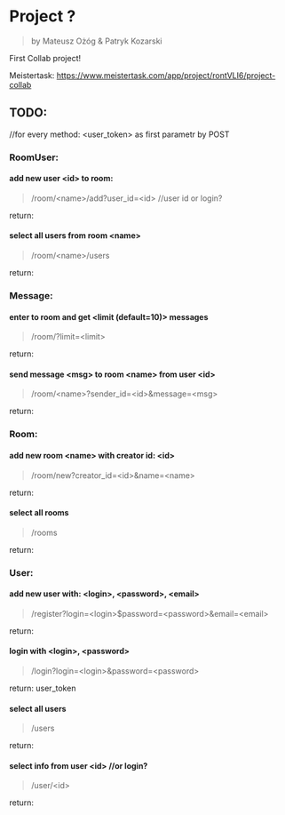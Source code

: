 # Project ?
> by Mateusz Ożóg & Patryk Kozarski

First Collab project!

Meistertask: https://www.meistertask.com/app/project/rontVLI6/project-collab


## TODO:
//for every method: <user_token> as first parametr by POST

### RoomUser:
#### add new user \<id\> to room:
  >/room/\<name\>/add?user_id=\<id\>           //user id or login?
  
  return:
  
#### select all users from room \<name\>
  >/room/\<name\>/users
  
  return:
  
### Message:
#### enter to room and get \<limit (default=10)\> messages
  >/room/<name>?limit=\<limit\>
  
  return:
  
#### send message \<msg\> to room \<name\> from user \<id\>
  >/room/\<name\>?sender_id=\<id\>&message=\<msg\>
  
  return:
  
### Room:
#### add new room \<name\> with creator id: \<id\>
  >/room/new?creator_id=\<id\>&name=\<name\>
  
  return:
  
#### select all rooms
  >/rooms
  
  return:
  
### User:
#### add new user with: \<login\>, \<password\>, \<email\>
  >/register?login=\<login\>$password=\<password\>&email=\<email\>
  
  return:
  
#### login with \<login\>, \<password\>
  >/login?login=\<login\>&password=\<password\>
  
  return: user_token
  
#### select all users
  >/users
  
  return:
  
#### select info from user \<id\>      //or login?
  >/user/\<id\>
  
  return:
  
